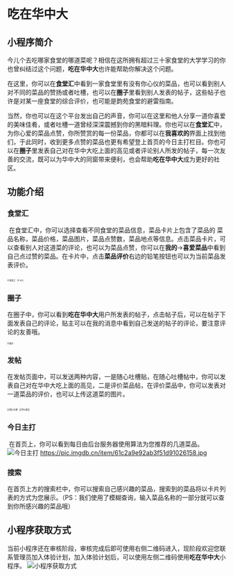 # 吃在华中大


## 小程序简介

​	今儿个去吃哪家食堂的哪道菜呢？相信在这所拥有超过三十家食堂的大学学习的你也曾纠结过这个问题，**吃在华中大**也许能帮助你解决这个问题。

​	在这里，你可以在**食堂汇**中看到一家食堂里有没有你心仪的菜品，也可以看到别人对不同的菜品的赞扬或者吐槽，也可以在**圈子**里看到别人发表的帖子，这些帖子也许是对某一座食堂的综合评价，也可能是韵苑食堂的避雷指南。

​	当然，你也可以在这个平台发出自己的声音，你可以在这里和他人分享一道你喜爱的美味佳肴，或者吐槽一道曾经深深震撼到你的黑暗料理。你也可以在**食堂汇**中，为你心爱的菜品点赞，你所赞赏的每一份菜品，你都可以在**我喜欢的**界面上找到他们，于此同时，收到更多点赞的菜品也更有希望登上首页的今日主打栏目。你也可以在**圈子**里发表自己对在华中大吃上面的高见或者评论别人所发的帖子，每一次友善的交流，既可以为华中大的同窗带来便利，也会帮助**吃在华中大**成为更好的社区。

## 功能介绍

### 食堂汇

​	在食堂汇中，你可以选择查看不同食堂的菜品信息，菜品卡片上包含了菜品的 菜品名称，菜品价格，菜品图片，菜品点赞数，菜品地点等信息。点击菜品卡片，可以查看别人对这道菜的评论，也可以为菜品点赞，你可以在**我的**->**喜爱菜品**中看到自己点过赞的菜品。在卡片中，点击**菜品评价**右边的铅笔按钮也可以为当前菜品发表评价。

<img src="https://pic.imgdb.cn/item/61c2a9e22ab3f51d91025dda.jpg" alt="食堂汇" style="zoom: 33%;" />

<img src="https://pic.imgdb.cn/item/61c2a9e22ab3f51d91025dd4.jpg" alt="卡片" style="zoom:33%;" />

### 圈子

​	在圈子中，你可以看到**吃在华中大**用户所发表的帖子，点击帖子后，可以在帖子下面发表自己的评论，贴主可以在我的消息中看到自己发送的帖子的评论，要注意评论的友善哦。

<img src="https://pic.imgdb.cn/item/61c2a9e92ab3f51d9102616b.jpg" alt="圈子" style="zoom:33%;" />

### 发帖

​	在发帖页面中，可以发送两种内容，一是随心吐槽贴，在随心吐槽帖中，你可以发表自己对在华中大吃上面的高见，二是评价菜品帖，在评价菜品中，你可以发表对一道菜品的评价，也可以上传这道菜的图片。

<img src="https://pic.imgdb.cn/item/61c2a9ed2ab3f51d910264c6.jpg" alt="随心吐槽" style="zoom:33%;" />

<img src="https://pic.imgdb.cn/item/61c2a9e22ab3f51d91025de0.jpg" alt="评价菜品" style="zoom:33%;" />

### 今日主打	

​	在首页上，你可以看到每日由后台服务器使用算法为您推荐的几道菜品。
![今日主打]()
https://pic.imgdb.cn/item/61c2a9e92ab3f51d91026158.jpg

### 搜索

​	在首页上方的搜索栏中，你可以搜索自己感兴趣的菜品，搜索到的菜品将以卡片列表的方式为您展示。（PS：我们使用了模糊查询，输入菜品名称的一部分就可以查到你所感兴趣的菜品哦）

## 小程序获取方式

当前小程序还在审核阶段，审核完成后即可使用右侧二维码进入，现阶段欢迎您联系管理员加入体验计划，加入体验计划后，可以使用左侧二维码使用**吃在华中大**小程序。
![小程序获取方式](https://pic.imgdb.cn/item/61c2a4362ab3f51d91009fc8.png)
